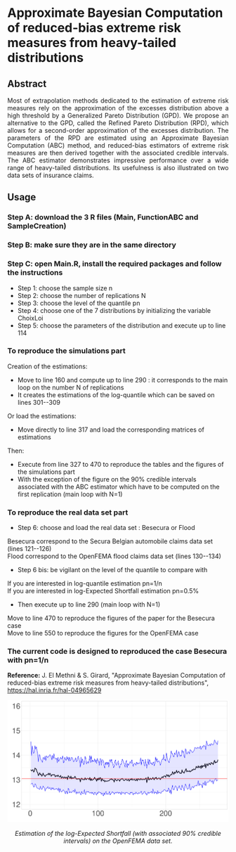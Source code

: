 # Approximate Bayesian Computation of reduced-bias extreme risk measures from heavy-tailed distributions

## Abstract

<div align="justify"> Most of extrapolation methods dedicated to the estimation of extreme risk measures rely on the approximation of the excesses distribution above a high threshold by a Generalized Pareto Distribution (GPD). We propose an alternative to the GPD, called the Refined Pareto Distribution (RPD), which allows for a second-order approximation of the excesses distribution. The parameters of the RPD are estimated using an Approximate Bayesian Computation (ABC) method, and reduced-bias estimators of extreme risk measures are then derived together with the associated credible intervals. The ABC estimator demonstrates impressive performance over a wide range of heavy-tailed distributions. Its usefulness is also illustrated on two data sets of insurance claims.
</div>

## Usage

### Step A: download the 3 R files (Main, FunctionABC and SampleCreation)

### Step B: make sure they are in the same directory

### Step C: open Main.R, install the required packages and follow the instructions

- Step 1: choose the sample size n
- Step 2: choose the number of replications N
- Step 3: choose the level of the quantile pn
- Step 4: choose one of the 7 distributions by initializing the variable ChoixLoi
- Step 5: choose the parameters of the distribution and execute up to line 114

### To reproduce the simulations part

Creation of the estimations:
- Move to line 160 and compute up to line 290 : it corresponds to  the main loop on the number N of replications
- It creates the estimations of the log-quantile which can be saved on lines 301--309

Or load the estimations:
- Move directly to line 317 and load the corresponding matrices of estimations

Then:
- Execute from line 327 to 470 to reproduce the tables and the figures of the simulations part
- With the exception of the figure on the 90\% credible intervals associated with the ABC estimator which have to be computed on the first replication (main loop with N=1)

### To reproduce the real data set part

- Step 6: choose and load the real data set :  Besecura or Flood

Besecura correspond to the Secura Belgian automobile claims data set (lines 121--126)  
Flood correspond to the OpenFEMA flood claims data set (lines 130--134)

- Step 6 bis: be vigilant on the level of the quantile to compare with

If you are interested in log-quantile estimation pn=1/n  
If you are interested in log-Expected Shortfall  estimation pn=0.5\%

- Then execute up to line 290 (main loop with N=1)

Move to line 470 to reproduce the figures of the paper for the Besecura case    
Move to line 550 to reproduce the figures for the OpenFEMA case  

### The current code is designed to reproduced the case Besecura with pn=1/n

**Reference:** J. El Methni & S. Girard, "Approximate Bayesian Computation of reduced-bias extreme risk measures from heavy-tailed distributions", https://hal.inria.fr/hal-04965629

![image alt="image" width="20%" height="auto"](CTEflood.png)



<div align="center">
<i>Estimation of the log-Expected Shortfall (with associated 90% credible intervals) on the OpenFEMA data set.</i>
</div>
